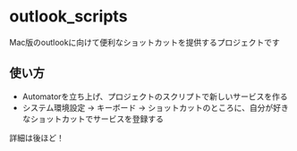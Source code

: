 # outlook_scripts
Mac版のoutlookに向けて便利なショットカットを提供するプロジェクトです

## 使い方
- Automatorを立ち上げ、プロジェクトのスクリプトで新しいサービスを作る
- システム環境設定 -> キーボード -> ショットカットのところに、自分が好きなショットカットでサービスを登録する

詳細は後ほど！
